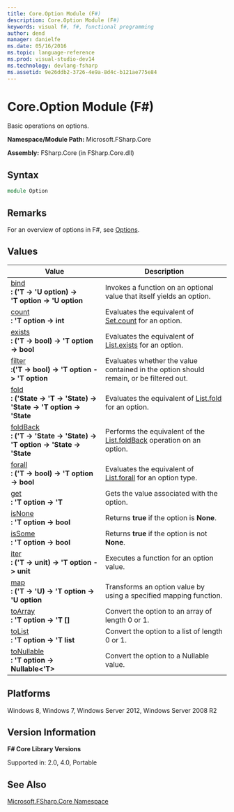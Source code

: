 ```yaml
---
title: Core.Option Module (F#)
description: Core.Option Module (F#)
keywords: visual f#, f#, functional programming
author: dend
manager: danielfe
ms.date: 05/16/2016
ms.topic: language-reference
ms.prod: visual-studio-dev14
ms.technology: devlang-fsharp
ms.assetid: 9e26ddb2-3726-4e9a-8d4c-b121ae775e84 
---
```


# Core.Option Module (F#)

Basic operations on options.

**Namespace/Module Path:** Microsoft.FSharp.Core

**Assembly:** FSharp.Core (in FSharp.Core.dll)


## Syntax

```fsharp
module Option
```

## Remarks
For an overview of options in F#, see [Options](../../language-reference/options.md).


## Values

|Value|Description|
|-----|-----------|
|[bind](https://msdn.microsoft.com/library/c3406192-24ac-49b5-bc3b-8f805187f1c0)<br />**: ('T -&gt; 'U option) -&gt; 'T option -&gt; 'U option**|Invokes a function on an optional value that itself yields an option.|
|[count](https://msdn.microsoft.com/library/2dac83a9-684e-4d0f-b50e-ff722a8bb876)<br />**: 'T option -&gt; int**|Evaluates the equivalent of [Set.count](https://msdn.microsoft.com/library/54acc46d-af76-474e-9ff7-bd4bd6b7b4c4) for an option.|
|[exists](https://msdn.microsoft.com/library/a606d2d4-fddc-4eab-ab37-c6138fb7ad99)<br />**: ('T -&gt; bool) -&gt; 'T option -&gt; bool**|Evaluates the equivalent of [List.exists](https://msdn.microsoft.com/library/15a3ebd5-98f0-44c0-8220-7dedec3e68a8) for an option.|
|[filter](option.filter%5b%27t%5d-function-%5bfsharp%5d.md)<br />**:('T -&gt; bool) -&gt; 'T option -&gt; 'T option**|Evaluates whether the value contained in the option should remain, or be filtered out.|
|[fold](https://msdn.microsoft.com/library/af896794-3d53-406c-9411-316cd5c33ad8)<br />**: ('State -&gt; 'T -&gt; 'State) -&gt; 'State -&gt; 'T option -&gt; 'State**|Evaluates the equivalent of [List.fold](https://msdn.microsoft.com/library/c272779e-bae7-4983-8d7f-16b345bb33a0) for an option.|
|[foldBack](https://msdn.microsoft.com/library/a882fbaf-c019-46f0-b4f5-b8c2b8b90ffb)<br />**: ('T -&gt; 'State -&gt; 'State) -&gt; 'T option -&gt; 'State -&gt; 'State**|Performs the equivalent of the [List.foldBack](https://msdn.microsoft.com/library/b9a58e66-efe1-445f-a90c-ac9ffb9d40c7) operation on an option.|
|[forall](https://msdn.microsoft.com/library/ba884586-5eae-49c5-9e36-05481c1c3428)<br />**: ('T -&gt; bool) -&gt; 'T option -&gt; bool**|Evaluates the equivalent of [List.forall](https://msdn.microsoft.com/library/e11a5233-d612-40ac-833b-d5cf496900b7) for an option type.|
|[get](https://msdn.microsoft.com/library/803e9fcb-6edd-4910-808c-25f08cbc55ea)<br />**: 'T option -&gt; 'T**|Gets the value associated with the option.|
|[isNone](https://msdn.microsoft.com/library/73db6a53-15e7-40a6-94f9-a0049e5f4819)<br />**: 'T option -&gt; bool**|Returns **true** if the option is **None**.|
|[isSome](https://msdn.microsoft.com/library/41ad0857-5672-4326-84b5-c33dc43dcf79)<br />**: 'T option -&gt; bool**|Returns **true** if the option is not **None**.|
|[iter](https://msdn.microsoft.com/library/83389eef-3dff-4074-b4cc-f69581c25191)<br />**: ('T -&gt; unit) -&gt; 'T option -&gt; unit**|Executes a function for an option value.|
|[map](https://msdn.microsoft.com/library/91a20385-7e73-40c2-9adc-635e86d6a622)<br />**: ('T -&gt; 'U) -&gt; 'T option -&gt; 'U option**|Transforms an option value by using a specified mapping function.|
|[toArray](https://msdn.microsoft.com/library/c8044873-ba17-4b52-8231-eb1a28318c64)<br />**: 'T option -&gt; 'T []**|Convert the option to an array of length 0 or 1.|
|[toList](https://msdn.microsoft.com/library/5f1af295-9fa9-40ad-b4a1-3578d94d44e1)<br />**: 'T option -&gt; 'T list**|Convert the option to a list of length 0 or 1.|
|[toNullable](option.tonullable%5b%27t%5d-function-%5bfsharp%5d.md)<br />**: 'T option -&gt; Nullable<'T>**|Convert the option to a Nullable value.|

## Platforms
Windows 8, Windows 7, Windows Server 2012, Windows Server 2008 R2


## Version Information
**F# Core Library Versions**

Supported in: 2.0, 4.0, Portable

## See Also
[Microsoft.FSharp.Core Namespace](Microsoft.FSharp.Core-Namespace-%5BFSharp%5D.md)